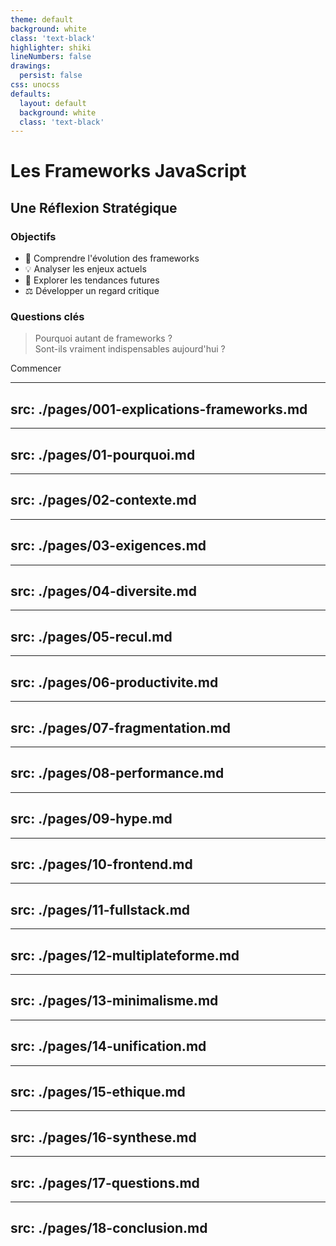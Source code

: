 ```yaml
---
theme: default
background: white
class: 'text-black'
highlighter: shiki
lineNumbers: false
drawings:
  persist: false
css: unocss
defaults:
  layout: default
  background: white
  class: 'text-black'
---
```


<style>
/* Styles globaux */
.slidev-layout {
  @apply bg-white text-black;
}


.slidev-layout .content-container {
  @apply mx-auto max-w-4xl px-8 py-12;
}

.slidev-layout h1 {
  @apply text-4xl font-bold mb-12;
}

.slidev-layout h2 {
  @apply text-3xl font-semibold mb-8;
}

.slidev-layout h3 {
  @apply text-2xl font-semibold mb-6;
}

.slidev-layout ul {
  @apply space-y-4;
}


.slidev-layout blockquote {
  @apply text-gray-700 italic border-l-4 border-blue-600 pl-4 bg-gray-100 p-4 rounded-r;
}

</style>


# Les Frameworks JavaScript
## Une Réflexion Stratégique

<div class="grid grid-cols-2 gap-8 mt-12">
  <div>
    <h3 class="text-xl mb-4">Objectifs</h3>
    <ul class="!list-none space-y-2">
      <li>🎯 Comprendre l'évolution des frameworks</li>
      <li>💡 Analyser les enjeux actuels</li>
      <li>🔄 Explorer les tendances futures</li>
      <li>⚖️ Développer un regard critique</li>
    </ul>
  </div>
  
  <div>
    <h3 class="text-xl mb-4">Questions clés</h3>
    <blockquote class="!mt-0">
      Pourquoi autant de frameworks ? <br>
      Sont-ils vraiment indispensables aujourd'hui ?
    </blockquote>
  </div>
</div>

<div class="absolute bottom-8">
  <span @click="$slidev.nav.next" class="px-4 py-2 rounded cursor-pointer bg-blue-600 text-white hover:bg-blue-700">
    Commencer <carbon:arrow-right class="inline"/>
  </span>
</div>

---
src: ./pages/001-explications-frameworks.md
---

---
src: ./pages/01-pourquoi.md
---

---
src: ./pages/02-contexte.md
---

---
src: ./pages/03-exigences.md
---

---
src: ./pages/04-diversite.md
---

---
src: ./pages/05-recul.md
---

---
src: ./pages/06-productivite.md
---

---
src: ./pages/07-fragmentation.md
---

---
src: ./pages/08-performance.md
---

---
src: ./pages/09-hype.md
---

---
src: ./pages/10-frontend.md
---

---
src: ./pages/11-fullstack.md
---

---
src: ./pages/12-multiplateforme.md
---

---
src: ./pages/13-minimalisme.md
---

---
src: ./pages/14-unification.md
---

---
src: ./pages/15-ethique.md
---

---
src: ./pages/16-synthese.md
---

---
src: ./pages/17-questions.md
---

---
src: ./pages/18-conclusion.md
---